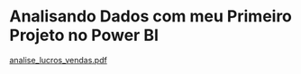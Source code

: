 # Analisando Dados com meu Primeiro Projeto no Power BI

[analise_lucros_vendas.pdf](https://github.com/Julianassoa/powerbi1/files/11435453/analise_lucros_vendas.pdf)

